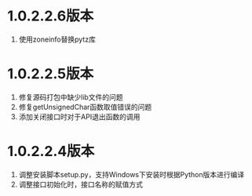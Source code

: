 # 1.0.2.2.6版本

1. 使用zoneinfo替换pytz库

# 1.0.2.2.5版本

1. 修复源码打包中缺少lib文件的问题
2. 修复getUnsignedChar函数取值错误的问题
3. 添加关闭接口时对于API退出函数的调用

# 1.0.2.2.4版本

1. 调整安装脚本setup.py，支持Windows下安装时根据Python版本进行编译
2. 调整接口初始化时，接口名称的赋值方式
